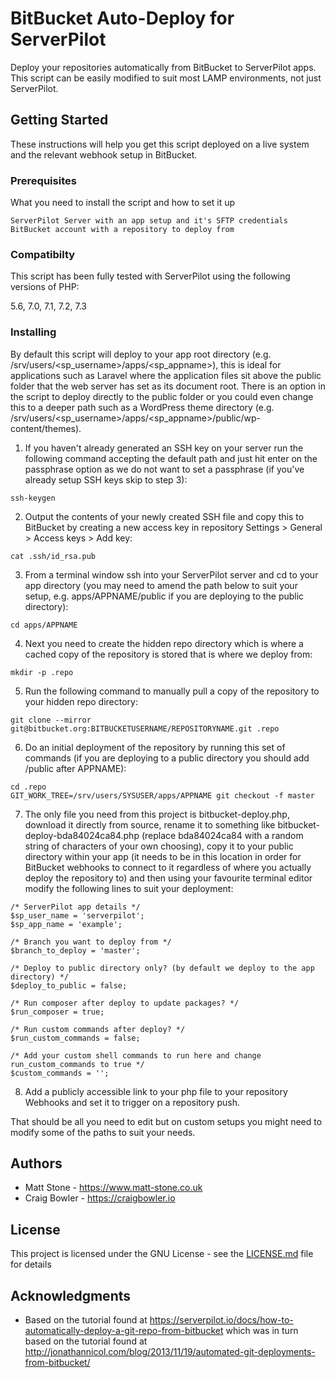 # BitBucket Auto-Deploy for ServerPilot

Deploy your repositories automatically from BitBucket to ServerPilot apps. This script can be easily modified to suit most LAMP environments, not just ServerPilot.

## Getting Started

These instructions will help you get this script deployed on a live system and the relevant webhook setup in BitBucket.

### Prerequisites

What you need to install the script and how to set it up

```
ServerPilot Server with an app setup and it's SFTP credentials
BitBucket account with a repository to deploy from
```

### Compatibilty

This script has been fully tested with ServerPilot using the following versions of PHP:

5.6, 7.0, 7.1, 7.2, 7.3

### Installing

By default this script will deploy to your app root directory (e.g. /srv/users/<sp_username>/apps/<sp_appname>), this is ideal for applications such as Laravel where the application files sit above the public folder that the web server has set as its document root. There is an option in the script to deploy directly to the public folder or you could even change this to a deeper path such as a WordPress theme directory (e.g. /srv/users/<sp_username>/apps/<sp_appname>/public/wp-content/themes).

1. If you haven't already generated an SSH key on your server run the following command accepting the default path and just hit enter on the passphrase option as we do not want to set a passphrase (if you've already setup SSH keys skip to step 3):
```
ssh-keygen
```

2. Output the contents of your newly created SSH file and copy this to BitBucket by creating a new access key in repository Settings > General > Access keys > Add key:
```
cat .ssh/id_rsa.pub
```

3. From a terminal window ssh into your ServerPilot server and cd to your app directory (you may need to amend the path below to suit your setup, e.g. apps/APPNAME/public if you are deploying to the public directory):
```
cd apps/APPNAME
```

4. Next you need to create the hidden repo directory which is where a cached copy of the repository is stored that is where we deploy from:
```
mkdir -p .repo
```

5. Run the following command to manually pull a copy of the repository to your hidden repo directory:
```
git clone --mirror git@bitbucket.org:BITBUCKETUSERNAME/REPOSITORYNAME.git .repo
```

6. Do an initial deployment of the repository by running this set of commands (if you are deploying to a public directory you should add /public after APPNAME):
```
cd .repo
GIT_WORK_TREE=/srv/users/SYSUSER/apps/APPNAME git checkout -f master
```

7. The only file you need from this project is bitbucket-deploy.php, download it directly from source, rename it to something like bitbucket-deploy-bda84024ca84.php (replace bda84024ca84 with a random string of characters of your own choosing), copy it to your public directory within your app (it needs to be in this location in order for BitBucket webhooks to connect to it regardless of where you actually deploy the repository to) and then using your favourite terminal editor modify the following lines to suit your deployment:

```
/* ServerPilot app details */
$sp_user_name = 'serverpilot';
$sp_app_name = 'example';

/* Branch you want to deploy from */
$branch_to_deploy = 'master';

/* Deploy to public directory only? (by default we deploy to the app directory) */
$deploy_to_public = false;

/* Run composer after deploy to update packages? */
$run_composer = true;

/* Run custom commands after deploy? */
$run_custom_commands = false;

/* Add your custom shell commands to run here and change run_custom_commands to true */
$custom_commands = '';
```

8. Add a publicly accessible link to your php file to your repository Webhooks and set it to trigger on a repository push.

That should be all you need to edit but on custom setups you might need to modify some of the paths to suit your needs.

## Authors

* Matt Stone - https://www.matt-stone.co.uk
* Craig Bowler - https://craigbowler.io

## License

This project is licensed under the GNU License - see the [LICENSE.md](LICENSE.md) file for details

## Acknowledgments

* Based on the tutorial found at https://serverpilot.io/docs/how-to-automatically-deploy-a-git-repo-from-bitbucket which was in turn based on the tutorial found at http://jonathannicol.com/blog/2013/11/19/automated-git-deployments-from-bitbucket/
